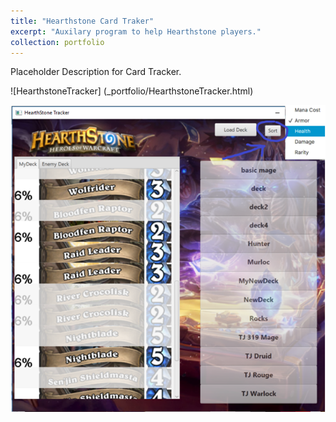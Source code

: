 ```yaml
---
title: "Hearthstone Card Traker"
excerpt: "Auxilary program to help Hearthstone players."
collection: portfolio
---
```


Placeholder Description for Card Tracker.  
  
![HearthstoneTracker] (_portfolio/HearthstoneTracker.html)  
  
<img src="/_portfolio/HearthstoneTracker.png"
     alt="HearthstoneTracker"/> 


  
  